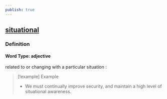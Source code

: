 ```yaml
---
publish: true
---
```


## [situational](https://dictionary.cambridge.org/dictionary/english/situational)

### Definition
#### Word Type: adjective
related to or changing with a particular situation :

>[!example] Example
> - We must continually improve security, and maintain a high level of situational awareness.
